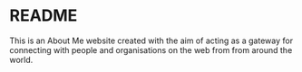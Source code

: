 # README
This is an About Me website created with the aim of acting as a gateway for connecting with people and organisations on the web from from around the world. 
